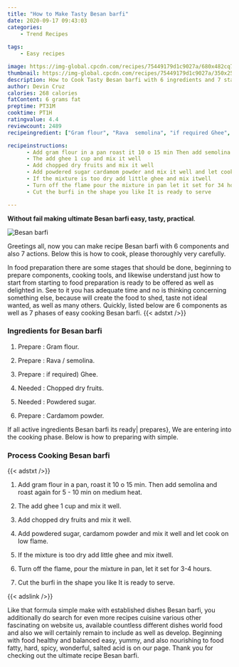 ```yaml
---
title: "How to Make Tasty Besan barfi"
date: 2020-09-17 09:43:03
categories:
    - Trend Recipes
    
tags:
    - Easy recipes

image: https://img-global.cpcdn.com/recipes/75449179d1c9027a/680x482cq70/besan-barfi-recipe-main-photo.jpg
thumbnail: https://img-global.cpcdn.com/recipes/75449179d1c9027a/350x250cq70/besan-barfi-recipe-main-photo.jpg
description: How to Cook Tasty Besan barfi with 6 ingredients and 7 stages of easy cooking.
author: Devin Cruz
calories: 268 calories
fatContent: 6 grams fat
preptime: PT31M
cooktime: PT1H
ratingvalue: 4.4
reviewcount: 2489
recipeingredient: ["Gram flour", "Rava  semolina", "if required Ghee", "Chopped dry fruits", "Powdered sugar", "Cardamom powder"]

recipeinstructions: 
      - Add gram flour in a pan roast it 10 o 15 min Then add semolina and roast again for 5  10 min on medium heat 
      - The add ghee 1 cup and mix it well 
      - Add chopped dry fruits and mix it well 
      - Add powdered sugar cardamom powder and mix it well and let cook on low flame 
      - If the mixture is too dry add little ghee and mix itwell 
      - Turn off the flame pour the mixture in pan let it set for 34 hours 
      - Cut the burfi in the shape you like It is ready to serve

---
```




**Without fail making ultimate Besan barfi easy, tasty, practical**. 


![Besan barfi](https://img-global.cpcdn.com/recipes/75449179d1c9027a/680x482cq70/besan-barfi-recipe-main-photo.jpg "Besan barfi")




Greetings all, now you can make recipe Besan barfi with 6 components and also 7 actions. Below this is how to cook, please thoroughly very carefully.

In food preparation there are some stages that should be done, beginning to prepare components, cooking tools, and likewise understand just how to start from starting to food preparation is ready to be offered as well as delighted in. See to it you has adequate time and no is thinking concerning something else, because will create the food to shed, taste not ideal wanted, as well as many others. Quickly, listed below are 6 components as well as 7 phases of easy cooking Besan barfi.
{{< adstxt />}}

### Ingredients for Besan barfi


1. Prepare  : Gram flour.

1. Prepare  : Rava / semolina.

1. Prepare  : if required) Ghee.

1. Needed  : Chopped dry fruits.

1. Needed  : Powdered sugar.

1. Prepare  : Cardamom powder.



If all active ingredients Besan barfi its ready| prepares}, We are entering into the cooking phase. Below is how to preparing with simple.

### Process Cooking Besan barfi

{{< adstxt />}}


1. Add gram flour in a pan, roast it 10 o 15 min. Then add semolina and roast again for 5 - 10 min on medium heat.



1. The add ghee 1 cup and mix it well.



1. Add chopped dry fruits and mix it well.



1. Add powdered sugar, cardamom powder and mix it well and let cook on low flame.



1. If the mixture is too dry add little ghee and mix itwell.



1. Turn off the flame, pour the mixture in pan, let it set for 3-4 hours.



1. Cut the burfi in the shape you like 
It is ready to serve.





{{< adslink />}}

Like that formula simple make with established dishes Besan barfi, you additionally do search for even more recipes cuisine various other fascinating on website us, available countless different dishes world food and also we will certainly remain to include as well as develop. Beginning with food healthy and balanced easy, yummy, and also nourishing to food fatty, hard, spicy, wonderful, salted acid is on our page. Thank you for checking out the ultimate recipe Besan barfi.
